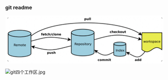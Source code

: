 

### git readme

![git](images/git/git四个工作区.jpg)

![git四个工作区.jpg](https://i.loli.net/2020/07/04/WDUdz5SZgwYb3Ey.jpg)
